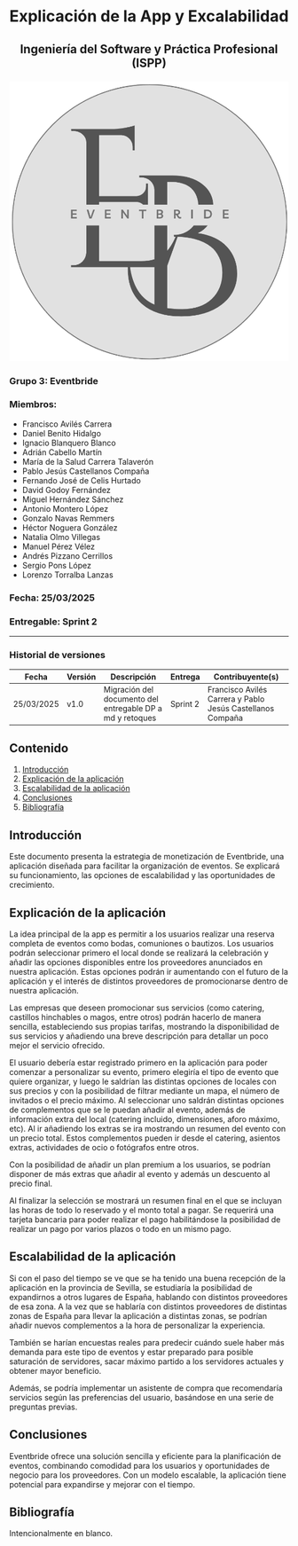 # <p style="text-align: center;">Explicación de la App y Excalabilidad</p>
## <p style="text-align: center;">Ingeniería del Software y Práctica Profesional (ISPP)</p>
<center><img src="../img/Eventbride.png"></center>

### Grupo 3: Eventbride

### Miembros:
- Francisco Avilés Carrera
- Daniel Benito Hidalgo
- Ignacio Blanquero Blanco
- Adrián Cabello Martín
- María de la Salud Carrera Talaverón
- Pablo Jesús Castellanos Compaña
- Fernando José de Celis Hurtado
- David Godoy Fernández
- Miguel Hernández Sánchez
- Antonio Montero López
- Gonzalo Navas Remmers
- Héctor Noguera González
- Natalia Olmo Villegas
- Manuel Pérez Vélez
- Andrés Pizzano Cerrillos
- Sergio Pons López
- Lorenzo Torralba Lanzas

### Fecha: 25/03/2025

### Entregable: Sprint 2

---

### Historial de versiones

|Fecha |Versión |Descripción |Entrega |Contribuyente(s) |
| - | - | - | - | - |
|25/03/2025|v1.0|Migración del documento del entregable DP a md y retoques| Sprint 2 | Francisco Avilés Carrera y Pablo Jesús Castellanos Compaña |

## Contenido 

1. [Introducción ](#intro)
2. [Explicación de la aplicación](#id1)
3. [Escalabilidad de la aplicación](#id2)
4. [Conclusiones](#id3)
5. [Bibliografía ](#bib)

 
<div id='intro'></div>

## Introducción 

Este documento presenta la estrategia de monetización de Eventbride, una aplicación diseñada para facilitar la organización de eventos. Se explicará su funcionamiento, las opciones de escalabilidad y las oportunidades de crecimiento.

<div id='id1'></div>

## Explicación de la aplicación

La idea principal de la app es permitir a los usuarios realizar una reserva completa de
eventos como bodas, comuniones o bautizos. Los usuarios podrán seleccionar primero
el local donde se realizará la celebración y añadir las opciones disponibles entre los
proveedores anunciados en nuestra aplicación. Estas opciones podrán ir aumentando
con el futuro de la aplicación y el interés de distintos proveedores de promocionarse
dentro de nuestra aplicación.

Las empresas que deseen promocionar sus servicios (como catering, castillos
hinchables o magos, entre otros) podrán hacerlo de manera sencilla, estableciendo sus
propias tarifas, mostrando la disponibilidad de sus servicios y añadiendo una breve
descripción para detallar un poco mejor el servicio ofrecido.

El usuario debería estar registrado primero en la aplicación para poder comenzar a
personalizar su evento, primero elegiría el tipo de evento que quiere organizar, y luego le
saldrían las distintas opciones de locales con sus precios y con la posibilidad de filtrar
mediante un mapa, el número de invitados o el precio máximo. Al seleccionar uno
saldrán distintas opciones de complementos que se le puedan añadir al evento, además
de información extra del local (catering incluido, dimensiones, aforo máximo, etc). Al ir
añadiendo los extras se ira mostrando un resumen del evento con un precio total. Estos
complementos pueden ir desde el catering, asientos extras, actividades de ocio o
fotógrafos entre otros.

Con la posibilidad de añadir un plan premium a los usuarios, se podrían disponer de más
extras que añadir al evento y además un descuento al precio final.

Al finalizar la selección se mostrará un resumen final en el que se incluyan las horas de
todo lo reservado y el monto total a pagar. Se requerirá una tarjeta bancaria para poder
realizar el pago habilitándose la posibilidad de realizar un pago por varios plazos o todo
en un mismo pago.

<div id='id2'></div>

## Escalabilidad de la aplicación

Si con el paso del tiempo se ve que se ha tenido una buena recepción de la aplicación
en la provincia de Sevilla, se estudiaría la posibilidad de expandirnos a otros lugares de
España, hablando con distintos proveedores de esa zona. A la vez que se hablaría con
distintos proveedores de distintas zonas de España para llevar la aplicación a distintas
zonas, se podrían añadir nuevos complementos a la hora de personalizar la experiencia.

También se harían encuestas reales para predecir cuándo suele haber más demanda
para este tipo de eventos y estar preparado para posible saturación de servidores, sacar
máximo partido a los servidores actuales y obtener mayor beneficio.

Además, se podría implementar un asistente de compra que recomendaría servicios según las preferencias del usuario, basándose en una serie de preguntas previas.

<div id='id3'></div>

## Conclusiones

Eventbride ofrece una solución sencilla y eficiente para la planificación de eventos, combinando comodidad para los usuarios y oportunidades de negocio para los proveedores. Con un modelo escalable, la aplicación tiene potencial para expandirse y mejorar con el tiempo.

<div id='bib'></div>

## Bibliografía 

Intencionalmente en blanco.